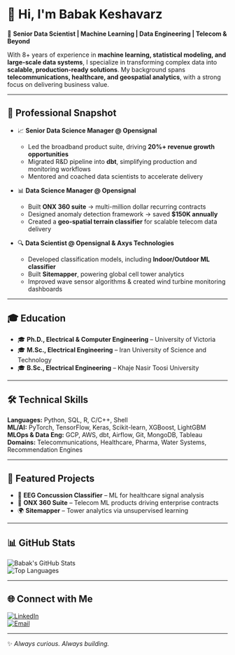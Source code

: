 # 👋 Hi, I'm Babak Keshavarz

🎯 **Senior Data Scientist | Machine Learning | Data Engineering | Telecom & Beyond**

With 8+ years of experience in **machine learning, statistical modeling, and large-scale data systems**, I specialize in transforming complex data into **scalable, production-ready solutions**. My background spans **telecommunications, healthcare, and geospatial analytics**, with a strong focus on delivering business value.

---

## 🚀 Professional Snapshot
- 📈 **Senior Data Science Manager @ Opensignal**  
  - Led the broadband product suite, driving **20%+ revenue growth opportunities**  
  - Migrated R&D pipeline into **dbt**, simplifying production and monitoring workflows  
  - Mentored and coached data scientists to accelerate delivery  

- 📊 **Data Science Manager @ Opensignal**  
  - Built **ONX 360 suite** → multi-million dollar recurring contracts  
  - Designed anomaly detection framework → saved **$150K annually**  
  - Created a **geo-spatial terrain classifier** for scalable telecom data delivery  

- 🔍 **Data Scientist @ Opensignal & Axys Technologies**  
  - Developed classification models, including **Indoor/Outdoor ML classifier**  
  - Built **Sitemapper**, powering global cell tower analytics  
  - Improved wave sensor algorithms & created wind turbine monitoring dashboards  

---

## 🎓 Education
- 🎓 **Ph.D., Electrical & Computer Engineering** – University of Victoria  
- 🎓 **M.Sc., Electrical Engineering** – Iran University of Science and Technology  
- 🎓 **B.Sc., Electrical Engineering** – Khaje Nasir Toosi University  

---

## 🛠️ Technical Skills
**Languages:** Python, SQL, R, C/C++, Shell  
**ML/AI:** PyTorch, TensorFlow, Keras, Scikit-learn, XGBoost, LightGBM  
**MLOps & Data Eng:** GCP, AWS, dbt, Airflow, Git, MongoDB, Tableau  
**Domains:** Telecommunications, Healthcare, Pharma, Water Systems, Recommendation Engines  

---

## 📌 Featured Projects
- 🧠 **EEG Concussion Classifier** – ML for healthcare signal analysis  
- 📡 **ONX 360 Suite** – Telecom ML products driving enterprise contracts  
- 🌍 **Sitemapper** – Tower analytics via unsupervised learning  

---

## 📊 GitHub Stats
![Babak's GitHub Stats](https://github-readme-stats.vercel.app/api?username=babakkeshavarz&show_icons=true&theme=default)  
![Top Languages](https://github-readme-stats.vercel.app/api/top-langs/?username=babakkeshavarz&layout=compact)  

---

## 🌐 Connect with Me
[![LinkedIn](https://img.shields.io/badge/-LinkedIn-0A66C2?logo=linkedin&logoColor=white)](https://linkedin.com/in/babak-keshavarz)  
[![Email](https://img.shields.io/badge/-Email-D14836?logo=gmail&logoColor=white)](mailto:babak0keshavarz@gmail.com)  

---

✨ *Always curious. Always building.*  
